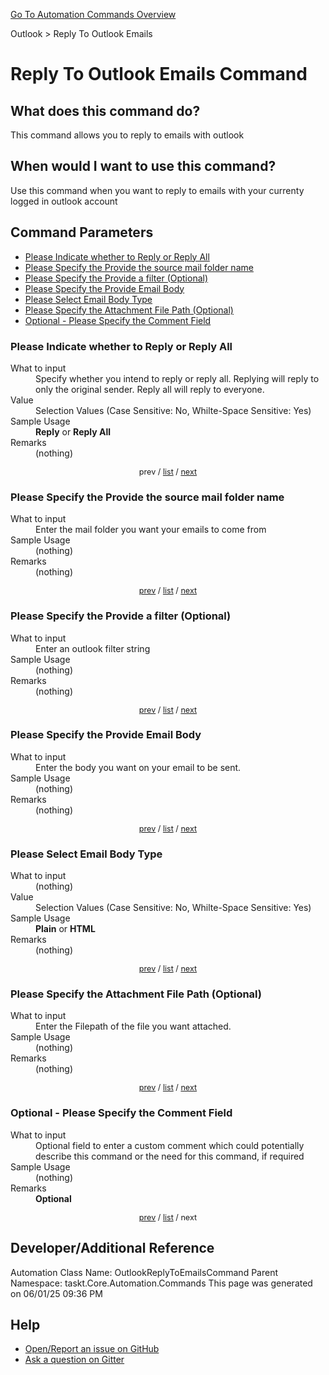 <!--TITLE: Reply To Outlook Emails Command -->
<!-- SUBTITLE: a command in the Outlook group. -->
[Go To Automation Commands Overview](/automation-commands.md)


Outlook &gt; Reply To Outlook Emails


# Reply To Outlook Emails Command


## What does this command do?
This command allows you to reply to emails with outlook


## When would I want to use this command?
Use this command when you want to reply to emails with your currenty logged in outlook account


<a id="param_list"></a>
## Command Parameters
- [Please Indicate whether to Reply or Reply All](#param_0)
- [Please Specify the Provide the source mail folder name](#param_1)
- [Please Specify the Provide a filter (Optional)](#param_2)
- [Please Specify the Provide Email Body](#param_3)
- [Please Select Email Body Type](#param_4)
- [Please Specify the Attachment File Path (Optional)](#param_5)
- [Optional - Please Specify the Comment Field](#param_6)


<a id="param_0"></a>
### Please Indicate whether to Reply or Reply All


<dl>
<dt>What to input</dt><dd>Specify whether you intend to reply or reply all. Replying will reply to only the original sender. Reply all will reply to everyone.</dd>
<dt>Value</dt><dd>Selection Values (Case Sensitive: No, Whilte-Space Sensitive: Yes)</dd>
<dt>Sample Usage</dt><dd><strong>Reply</strong> or  <strong>Reply All</strong></dd>
<dt>Remarks</dt><dd>(nothing)</dd>
</dl>




<div style="font-size: 90%; text-align: center">


prev / [list](#param_list) / [next](#param_1)


</div>


<a id="param_1"></a>
### Please Specify the Provide the source mail folder name


<dl>
<dt>What to input</dt><dd>Enter the mail folder you want your emails to come from</dd>
<dt>Sample Usage</dt><dd>(nothing)</dd>
<dt>Remarks</dt><dd>(nothing)</dd>
</dl>




<div style="font-size: 90%; text-align: center">


[prev](#param_1) / [list](#param_list) / [next](#param_2)


</div>


<a id="param_2"></a>
### Please Specify the Provide a filter (Optional)


<dl>
<dt>What to input</dt><dd>Enter an outlook filter string</dd>
<dt>Sample Usage</dt><dd>(nothing)</dd>
<dt>Remarks</dt><dd>(nothing)</dd>
</dl>




<div style="font-size: 90%; text-align: center">


[prev](#param_2) / [list](#param_list) / [next](#param_3)


</div>


<a id="param_3"></a>
### Please Specify the Provide Email Body


<dl>
<dt>What to input</dt><dd>Enter the body you want on your email to be sent.</dd>
<dt>Sample Usage</dt><dd>(nothing)</dd>
<dt>Remarks</dt><dd>(nothing)</dd>
</dl>




<div style="font-size: 90%; text-align: center">


[prev](#param_3) / [list](#param_list) / [next](#param_4)


</div>


<a id="param_4"></a>
### Please Select Email Body Type


<dl>
<dt>What to input</dt><dd>(nothing)</dd>
<dt>Value</dt><dd>Selection Values (Case Sensitive: No, Whilte-Space Sensitive: Yes)</dd>
<dt>Sample Usage</dt><dd><strong>Plain</strong> or  <strong>HTML</strong></dd>
<dt>Remarks</dt><dd>(nothing)</dd>
</dl>




<div style="font-size: 90%; text-align: center">


[prev](#param_4) / [list](#param_list) / [next](#param_5)


</div>


<a id="param_5"></a>
### Please Specify the Attachment File Path (Optional)


<dl>
<dt>What to input</dt><dd>Enter the Filepath of the file you want attached.</dd>
<dt>Sample Usage</dt><dd>(nothing)</dd>
<dt>Remarks</dt><dd>(nothing)</dd>
</dl>




<div style="font-size: 90%; text-align: center">


[prev](#param_5) / [list](#param_list) / [next](#param_6)


</div>


<a id="param_6"></a>
### Optional - Please Specify the Comment Field


<dl>
<dt>What to input</dt><dd>Optional field to enter a custom comment which could potentially describe this command or the need for this command, if required</dd>
<dt>Sample Usage</dt><dd>(nothing)</dd>
<dt>Remarks</dt><dd><strong>Optional</strong><br></dd>
</dl>




<div style="font-size: 90%; text-align: center">


[prev](#param_6) / [list](#param_list) / next


</div>


## Developer/Additional Reference
Automation Class Name: OutlookReplyToEmailsCommand
Parent Namespace: taskt.Core.Automation.Commands
This page was generated on 06/01/25 09:36 PM


## Help
- [Open/Report an issue on GitHub](https://github.com/rcktrncn/taskt/issues/new)
- [Ask a question on Gitter](https://gitter.im/taskt-rpa/Lobby)
